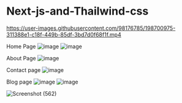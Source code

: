 # Next-js-and-Thailwind-css

https://user-images.githubusercontent.com/98176785/198700975-311388e1-c18f-449b-85df-3bd7d0f68f1f.mp4

Home Page
![image](https://user-images.githubusercontent.com/98176785/198702037-78e76f83-ef36-4fd6-86b4-2ec46511b50c.png)
![image](https://user-images.githubusercontent.com/98176785/198702495-9d429a53-d66f-4398-a395-f846a96f0717.png)

About Page
![image](https://user-images.githubusercontent.com/98176785/198703153-d7f319c1-e498-4035-8806-df3db699a200.png)

Contact page
![image](https://user-images.githubusercontent.com/98176785/198703358-e6af69c2-acfe-493e-8feb-cb463f9852a4.png)

Blog page
![image](https://user-images.githubusercontent.com/98176785/198703938-382f7e0b-73bd-4d2a-9994-b2b556f0613d.png)
![image](https://user-images.githubusercontent.com/98176785/198704137-5cb5e7d7-4708-443f-aaee-6093e8416103.png)

![Screenshot (562)](https://user-images.githubusercontent.com/98176785/198704487-fb81ec78-61d4-4c8f-99c8-8a1c0961b90f.png)


